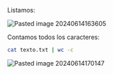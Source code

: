 Listamos:

![Pasted image 20240614163605](https://github.com/user-attachments/assets/9b3f5d6e-864f-4788-934e-08b1f2e00361)


Contamos todos los caracteres:

```Bash
cat texto.txt | wc -c
```

![Pasted image 20240614170147](https://github.com/user-attachments/assets/57d7d1f4-865c-489e-9cd6-e6589872c81b)
